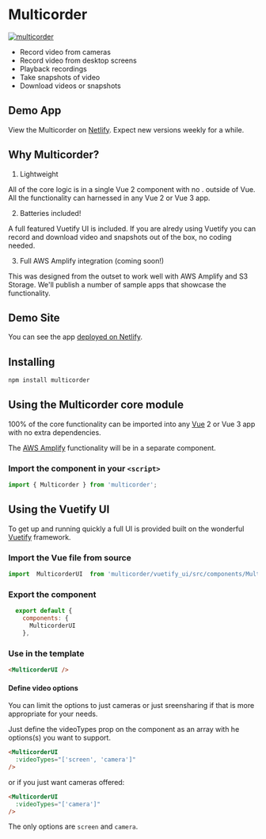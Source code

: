 # Multicorder

[![multicorder](https://snyk.io/advisor/npm-package/multicorder/badge.svg)](https://snyk.io/advisor/npm-package/multicorder)  

* Record video from cameras
* Record video from desktop screens
* Playback recordings
* Take snapshots of video
* Download videos or snapshots

## Demo App

View the Multicorder on [Netlify](https://eloquent-kowalevski-0dbda6.netlify.app/).
Expect new versions weekly for a while.

## Why Multicorder?

1. Lightweight

All of the core logic is in a single Vue 2 component with no . outside of Vue. All the functionality can harnessed in any Vue 2 or Vue 3 app.

2. Batteries included!

A full featured Vuetify UI is included. If you are alredy using Vuetify you can record and download video and snapshots out of the box, no coding needed.

3. Full AWS Amplify integration (coming soon!)

This was designed from the outset to work well with AWS Amplify and S3 Storage. We'll publish a number of sample apps that showcase the functionality.

## Demo Site

You can see the app [deployed on Netlify](https://eloquent-kowalevski-0dbda6.netlify.app/).

 
## Installing

```bash
npm install multicorder
```

## Using the Multicorder core module

100% of the core functionality can be imported into any [Vue](https://vuejs.org/) 2 or Vue 3 app with no extra dependencies.

The [AWS Amplify](https://aws.amazon.com/amplify/) functionality will be in a separate component.

### Import the component in your `<script>`

```javascript
import { Multicorder } from 'multicorder';
```

## Using the Vuetify UI

To get up and running quickly a full UI is provided built on the wonderful [Vuetify](https://vuetifyjs.com/) framework.

### Import the Vue file from source

```javascript
import  MulticorderUI  from 'multicorder/vuetify_ui/src/components/MulticorderUI.vue';
```

### Export the component

```javascript
  export default {
    components: {
      MulticorderUI
    },
```

### Use in the template

```html
<MulticorderUI />
```

#### Define video options

You can limit the options to just cameras or just sreensharing if that is more appropriate for your needs.

Just define the videoTypes prop on the component as an array with he options(s) you want to support.

```html
<MulticorderUI 
  :videoTypes="['screen', 'camera']"
/>
```

or if you just want cameras offered:

```html
<MulticorderUI 
  :videoTypes="['camera']"
/>
```

The only options are `screen` and `camera`.
